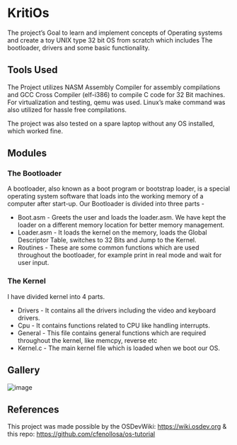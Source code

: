 # KritiOs
The project’s Goal to learn and implement concepts of Operating systems and create a toy UNIX type 32 bit OS from scratch which includes
The bootloader, drivers and some basic functionality.

## Tools Used

The Project utilizes NASM Assembly Compiler for assembly compilations and GCC Cross Compiler (elf-i386) to compile C code for 32 Bit machines. 
For virtualization and testing,  qemu was used. 
Linux’s make command was also utilized for hassle free compilations.  

The project was also tested on a spare laptop without any OS installed, which worked fine.

## Modules

### The Bootloader

A bootloader, also known as a boot program or bootstrap loader, is a special operating system software that loads into the working memory of a computer after start-up.
Our Bootloader is divided into three parts -
* Boot.asm - Greets the user and loads the loader.asm. We have kept the loader on a different memory location for better memory management.
* Loader.asm - It loads the kernel on the memory, loads the Global Descriptor Table, switches to 32 Bits and Jump to the Kernel.
* Routines - These are some common functions which are used throughout the bootloader, for example print in real mode and wait for user input.

### The Kernel

I have divided kernel into 4 parts.
* Drivers - It contains all the drivers including the video and keyboard drivers.
* Cpu - It contains functions related to CPU like handling interrupts.
* General - This file contains general functions which are required throughout the kernel, like memcpy, reverse etc
* Kernel.c - The main kernel file which is loaded when we boot our OS.

## Gallery

![image](https://user-images.githubusercontent.com/50898928/187917260-16547852-7657-4872-8194-59f07b985c7d.png)


## References

This project was made possible by the OSDevWiki: https://wiki.osdev.org & this repo: https://github.com/cfenollosa/os-tutorial

